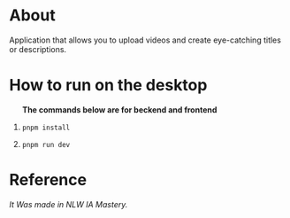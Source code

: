 <h1>About</h1>
Application that allows you to upload videos and create eye-catching titles or descriptions.

<h1>How to run on the desktop</h1>
<ol> 
  <b>The commands below are for beckend and frontend</b>
  <li>
    
    pnpm install
  </li>
  <li>
    
    pnpm run dev
  </li>
</ol>
<h1>Reference</h1>
<i>It Was made in NLW IA Mastery.</i>
